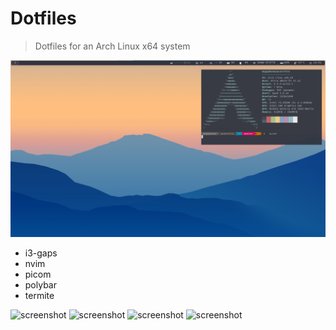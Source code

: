 # Dotfiles

> Dotfiles for an Arch Linux x64 system

![screenshot](screenshot5.png)

- i3-gaps
- nvim
- picom
- polybar
- termite

![screenshot](screenshot.png)
![screenshot](screenshot2.png)
![screenshot](screenshot3.png)
![screenshot](screenshot4.png)

